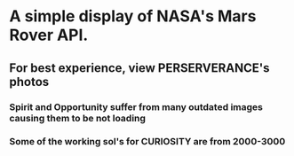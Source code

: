 # A simple display of NASA's Mars Rover API.
## For best experience, view PERSERVERANCE's photos
### Spirit and Opportunity suffer from many outdated images causing them to be not loading
### Some of the working sol's for CURIOSITY are from 2000-3000
